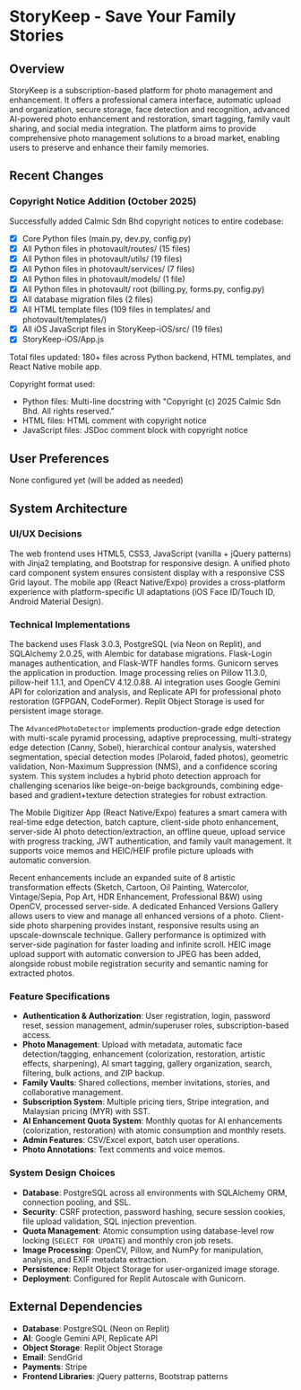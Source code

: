 # StoryKeep - Save Your Family Stories

## Overview
StoryKeep is a subscription-based platform for photo management and enhancement. It offers a professional camera interface, automatic upload and organization, secure storage, face detection and recognition, advanced AI-powered photo enhancement and restoration, smart tagging, family vault sharing, and social media integration. The platform aims to provide comprehensive photo management solutions to a broad market, enabling users to preserve and enhance their family memories.

## Recent Changes

### Copyright Notice Addition (October 2025)
Successfully added Calmic Sdn Bhd copyright notices to entire codebase:
- [x] Core Python files (main.py, dev.py, config.py)
- [x] All Python files in photovault/routes/ (15 files)
- [x] All Python files in photovault/utils/ (19 files)
- [x] All Python files in photovault/services/ (7 files)
- [x] All Python files in photovault/models/ (1 file)
- [x] All Python files in photovault/ root (billing.py, forms.py, config.py)
- [x] All database migration files (2 files)
- [x] All HTML template files (109 files in templates/ and photovault/templates/)
- [x] All iOS JavaScript files in StoryKeep-iOS/src/ (19 files)
- [x] StoryKeep-iOS/App.js

Total files updated: 180+ files across Python backend, HTML templates, and React Native mobile app.

Copyright format used:
- Python files: Multi-line docstring with "Copyright (c) 2025 Calmic Sdn Bhd. All rights reserved."
- HTML files: HTML comment with copyright notice
- JavaScript files: JSDoc comment block with copyright notice

## User Preferences
None configured yet (will be added as needed)

## System Architecture

### UI/UX Decisions
The web frontend uses HTML5, CSS3, JavaScript (vanilla + jQuery patterns) with Jinja2 templating, and Bootstrap for responsive design. A unified photo card component system ensures consistent display with a responsive CSS Grid layout. The mobile app (React Native/Expo) provides a cross-platform experience with platform-specific UI adaptations (iOS Face ID/Touch ID, Android Material Design).

### Technical Implementations
The backend uses Flask 3.0.3, PostgreSQL (via Neon on Replit), and SQLAlchemy 2.0.25, with Alembic for database migrations. Flask-Login manages authentication, and Flask-WTF handles forms. Gunicorn serves the application in production. Image processing relies on Pillow 11.3.0, pillow-heif 1.1.1, and OpenCV 4.12.0.88. AI integration uses Google Gemini API for colorization and analysis, and Replicate API for professional photo restoration (GFPGAN, CodeFormer). Replit Object Storage is used for persistent image storage.

The `AdvancedPhotoDetector` implements production-grade edge detection with multi-scale pyramid processing, adaptive preprocessing, multi-strategy edge detection (Canny, Sobel), hierarchical contour analysis, watershed segmentation, special detection modes (Polaroid, faded photos), geometric validation, Non-Maximum Suppression (NMS), and a confidence scoring system. This system includes a hybrid photo detection approach for challenging scenarios like beige-on-beige backgrounds, combining edge-based and gradient+texture detection strategies for robust extraction.

The Mobile Digitizer App (React Native/Expo) features a smart camera with real-time edge detection, batch capture, client-side photo enhancement, server-side AI photo detection/extraction, an offline queue, upload service with progress tracking, JWT authentication, and family vault management. It supports voice memos and HEIC/HEIF profile picture uploads with automatic conversion.

Recent enhancements include an expanded suite of 8 artistic transformation effects (Sketch, Cartoon, Oil Painting, Watercolor, Vintage/Sepia, Pop Art, HDR Enhancement, Professional B&W) using OpenCV, processed server-side. A dedicated Enhanced Versions Gallery allows users to view and manage all enhanced versions of a photo. Client-side photo sharpening provides instant, responsive results using an upscale-downscale technique. Gallery performance is optimized with server-side pagination for faster loading and infinite scroll. HEIC image upload support with automatic conversion to JPEG has been added, alongside robust mobile registration security and semantic naming for extracted photos.

### Feature Specifications
- **Authentication & Authorization**: User registration, login, password reset, session management, admin/superuser roles, subscription-based access.
- **Photo Management**: Upload with metadata, automatic face detection/tagging, enhancement (colorization, restoration, artistic effects, sharpening), AI smart tagging, gallery organization, search, filtering, bulk actions, and ZIP backup.
- **Family Vaults**: Shared collections, member invitations, stories, and collaborative management.
- **Subscription System**: Multiple pricing tiers, Stripe integration, and Malaysian pricing (MYR) with SST.
- **AI Enhancement Quota System**: Monthly quotas for AI enhancements (colorization, restoration) with atomic consumption and monthly resets.
- **Admin Features**: CSV/Excel export, batch user operations.
- **Photo Annotations**: Text comments and voice memos.

### System Design Choices
- **Database**: PostgreSQL across all environments with SQLAlchemy ORM, connection pooling, and SSL.
- **Security**: CSRF protection, password hashing, secure session cookies, file upload validation, SQL injection prevention.
- **Quota Management**: Atomic consumption using database-level row locking (`SELECT FOR UPDATE`) and monthly cron job resets.
- **Image Processing**: OpenCV, Pillow, and NumPy for manipulation, analysis, and EXIF metadata extraction.
- **Persistence**: Replit Object Storage for user-organized image storage.
- **Deployment**: Configured for Replit Autoscale with Gunicorn.

## External Dependencies
- **Database**: PostgreSQL (Neon on Replit)
- **AI**: Google Gemini API, Replicate API
- **Object Storage**: Replit Object Storage
- **Email**: SendGrid
- **Payments**: Stripe
- **Frontend Libraries**: jQuery patterns, Bootstrap patterns